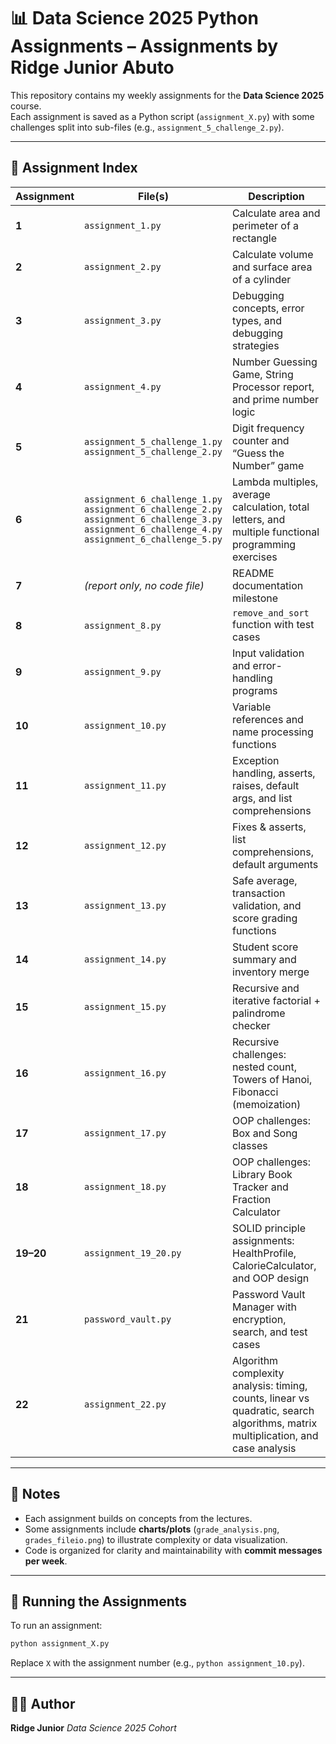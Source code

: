 # 📊 Data Science 2025 Python Assignments – Assignments by Ridge Junior Abuto

This repository contains my weekly assignments for the **Data Science 2025** course.  
Each assignment is saved as a Python script (`assignment_X.py`) with some challenges split into sub-files (e.g., `assignment_5_challenge_2.py`).

---

## 📂 Assignment Index

| Assignment | File(s) | Description |
|------------|---------|-------------|
| **1** | `assignment_1.py` | Calculate area and perimeter of a rectangle |
| **2** | `assignment_2.py` | Calculate volume and surface area of a cylinder |
| **3** | `assignment_3.py` | Debugging concepts, error types, and debugging strategies |
| **4** | `assignment_4.py` | Number Guessing Game, String Processor report, and prime number logic |
| **5** | `assignment_5_challenge_1.py`<br>`assignment_5_challenge_2.py` | Digit frequency counter and “Guess the Number” game |
| **6** | `assignment_6_challenge_1.py`<br>`assignment_6_challenge_2.py`<br>`assignment_6_challenge_3.py`<br>`assignment_6_challenge_4.py`<br>`assignment_6_challenge_5.py` | Lambda multiples, average calculation, total letters, and multiple functional programming exercises |
| **7** | *(report only, no code file)* | README documentation milestone |
| **8** | `assignment_8.py` | `remove_and_sort` function with test cases |
| **9** | `assignment_9.py` | Input validation and error-handling programs |
| **10** | `assignment_10.py` | Variable references and name processing functions |
| **11** | `assignment_11.py` | Exception handling, asserts, raises, default args, and list comprehensions |
| **12** | `assignment_12.py` | Fixes & asserts, list comprehensions, default arguments |
| **13** | `assignment_13.py` | Safe average, transaction validation, and score grading functions |
| **14** | `assignment_14.py` | Student score summary and inventory merge |
| **15** | `assignment_15.py` | Recursive and iterative factorial + palindrome checker |
| **16** | `assignment_16.py` | Recursive challenges: nested count, Towers of Hanoi, Fibonacci (memoization) |
| **17** | `assignment_17.py` | OOP challenges: Box and Song classes |
| **18** | `assignment_18.py` | OOP challenges: Library Book Tracker and Fraction Calculator |
| **19–20** | `assignment_19_20.py` | SOLID principle assignments: HealthProfile, CalorieCalculator, and OOP design |
| **21** | `password_vault.py` | Password Vault Manager with encryption, search, and test cases |
| **22** | `assignment_22.py` | Algorithm complexity analysis: timing, counts, linear vs quadratic, search algorithms, matrix multiplication, and case analysis |

---

## 📌 Notes
- Each assignment builds on concepts from the lectures.  
- Some assignments include **charts/plots** (`grade_analysis.png`, `grades_fileio.png`) to illustrate complexity or data visualization.  
- Code is organized for clarity and maintainability with **commit messages per week**.

---

## 🚀 Running the Assignments
To run an assignment:

```bash
python assignment_X.py
````

Replace `X` with the assignment number (e.g., `python assignment_10.py`).

---

## 🧑‍💻 Author

**Ridge Junior**
*Data Science 2025 Cohort*
